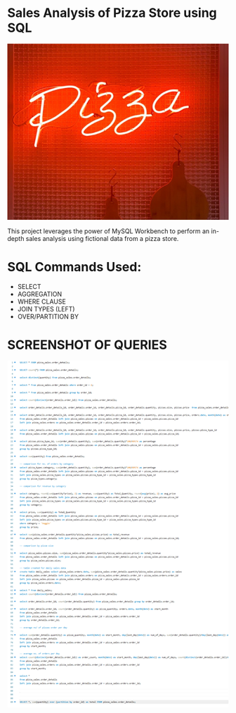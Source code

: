 # Sales Analysis of Pizza Store using SQL
<img src="pizza_sales_canva_pic.png" alt="Image" width="900" height="400">
                                                                        
This project leverages the power of MySQL Workbench to perform an in-depth sales analysis using fictional data from a pizza store.

# SQL Commands Used:
- SELECT
- AGGREGATION
- WHERE CLAUSE
- JOIN TYPES (LEFT)
- OVER/PARTITION BY

# SCREENSHOT OF QUERIES
![queries](https://github.com/Amanespana/pizza_sales/blob/main/sql_pizza_sales_script.png)
